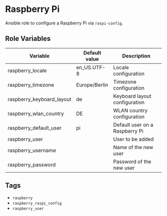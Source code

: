 # Raspberry Pi

Ansible role to configure a Raspberry Pi via `raspi-config`.

## Role Variables

| Variable                  | Default value                | Description                    |
| ------------------------- | ---------------------------- | ------------------------------ |
| raspberry_locale          | en_US.UTF-8                  | Locale configuration           |
| raspberry_timezone        | Europe/Berlin                | Timezone configuration         |
| raspberry_keyboard_layout | de                           | Keyboard layout configuration  |
| raspberry_wlan_country    | DE                           | WLAN country configuration     |
| raspberry_default_user    | pi                           | Default user on a Raspberry Pi |
| raspberry_user            |                              | User to be added               |
| raspberry_username        |                              | Name of the new user           |
| raspberry_password        |                              | Password of the new user       |

## Tags

- `raspberry`
- `raspberry_raspi_config`
- `raspberry_user`
